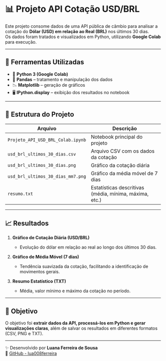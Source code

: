 # 📊 Projeto API Cotação USD/BRL  

Este projeto consome dados de uma API pública de câmbio para analisar a cotação do **Dólar (USD) em relação ao Real (BRL)** nos últimos 30 dias.  
Os dados foram tratados e visualizados em Python, utilizando **Google Colab** para execução.  

---

## 🚀 Ferramentas Utilizadas
- 🐍 **Python 3 (Google Colab)**  
- 📑 **Pandas** – tratamento e manipulação dos dados  
- 📉 **Matplotlib** – geração de gráficos  
- 🖥 **IPython.display** – exibição dos resultados no notebook  

---

## 📂 Estrutura do Projeto
| Arquivo | Descrição |
|---------|-----------|
| `Projeto_API_USD_BRL_Colab.ipynb` | Notebook principal do projeto |
| `usd_brl_ultimos_30_dias.csv` | Arquivo CSV com os dados da cotação |
| `usd_brl_ultimos_30_dias.png` | Gráfico da cotação diária |
| `usd_brl_ultimos_30_dias_mm7.png` | Gráfico da média móvel de 7 dias |
| `resumo.txt` | Estatísticas descritivas (média, mínima, máxima, etc.) |

---

## 📈 Resultados
1. **Gráfico de Cotação Diária (USD/BRL)**  
   - Evolução do dólar em relação ao real ao longo dos últimos 30 dias.  

2. **Gráfico de Média Móvel (7 dias)**  
   - Tendência suavizada da cotação, facilitando a identificação de movimentos gerais.  

3. **Resumo Estatístico (TXT)**  
   - Média, valor mínimo e máximo da cotação no período.  

---

## 🎯 Objetivo
O objetivo foi **extrair dados da API, processá-los em Python e gerar visualizações claras**, além de salvar os resultados em diferentes formatos (CSV, PNG e TXT).  

---

✨ Desenvolvido por **Luana Ferreira de Sousa**  
🔗 [GitHub - lua008ferreira](https://github.com/lua008ferreira)  
